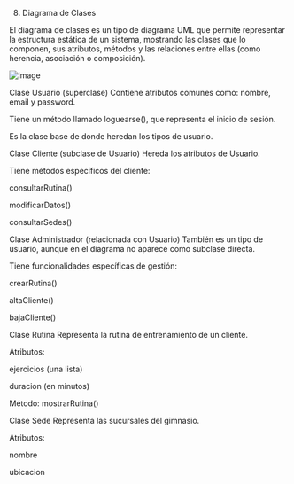8. Diagrama de Clases

El diagrama de clases es un tipo de diagrama UML que permite representar la estructura estática de un sistema, mostrando las clases que lo componen, sus atributos, métodos y las relaciones entre ellas (como herencia, asociación o composición).

![image](https://github.com/user-attachments/assets/9f586caf-1a1d-4fbe-9504-860013fde031)

Clase Usuario (superclase)
Contiene atributos comunes como: nombre, email y password.

Tiene un método llamado loguearse(), que representa el inicio de sesión.

Es la clase base de donde heredan los tipos de usuario.

Clase Cliente (subclase de Usuario)
Hereda los atributos de Usuario.

Tiene métodos específicos del cliente:

consultarRutina()

modificarDatos()

consultarSedes()

Clase Administrador (relacionada con Usuario)
También es un tipo de usuario, aunque en el diagrama no aparece como subclase directa.

Tiene funcionalidades específicas de gestión:

crearRutina()

altaCliente()

bajaCliente()

Clase Rutina
Representa la rutina de entrenamiento de un cliente.

Atributos:

ejercicios (una lista)

duracion (en minutos)

Método: mostrarRutina()

Clase Sede
Representa las sucursales del gimnasio.

Atributos:

nombre

ubicacion


